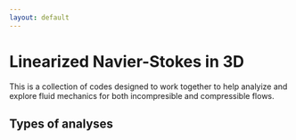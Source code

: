 ```yaml
---
layout: default
---
```


# Linearized Navier-Stokes in 3D

This is a collection of codes designed to work together to help analyize 
and explore fluid mechanics for both incompresible and compressible flows.

## Types of analyses
